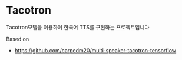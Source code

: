 # Tacotron
Tacotron모델을 이용하여 한국어 TTS를 구현하는 프로젝트입니다


Based on
- https://github.com/carpedm20/multi-speaker-tacotron-tensorflow
